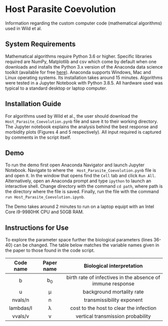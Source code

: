 # Host Parasite Coevolution
Information regarding the custom computer code (mathematical algorithms) used in Wild et al.

## System Requirements

Mathematical algorithms require Python 3.6 or higher. Specific libraries required are NumPy, Matplotlib and csv which come by default when one downloads and installs the Python 3.x version of the Anaconda data science toolkit (available for free [here](https://anaconda.org/ "Anaconda's Homepage")). Anaconda supports Windows, Mac and Linux operating systems. Its installation takes around 15 minutes. Algorithms were tested in a Jupyter Notebook with Python 3.8.5. All hardware used was typical to a standard desktop or laptop computer.

## Installation Guide

For algorithms used by Wild et al., the user should download the ``` Host_Parasite_Coevolution.pynb```  file and save it to their working directory. The Jupyter notebook explains the analysis behind the best response and morbidity plots (Figures 4 and 5 respectively). All input required is captured by comments in the script itself.

## Demo

To run the demo first open Anaconda Navigator and launch Jupyter Notebook. Navigate to where the ``` Host_Parasite_Coevolution.pynb``` file is and open it. In the window that opens find the ```Cell``` tab and click ```Run All```. Alternatively, open an Anaconda prompt and type ```ipython``` to launch an interactive shell. Change directory with the command ```cd path```, where path is the directory where the file is saved. Finally, run the file with the command ```run Host_Parasite_Coevolution.ipynb```.

The Demo takes around 2 minutes to run on a laptop equipt with an Intel Core i9-9980HK CPU and 50GB RAM.


## Instructions for Use

To explore the parameter space further the biological parameters (lines 36-40) can be changed. The table below matches the variable names given in the paper to those found in the code script.

| Code name |  Paper name   | Biological interpretation                                  |
|:---------:|:-------------:|:----------------------------------------------------------:|
|     b     | b<sub>0</sub> | birth rate of infectives in the absence of immune response |
|     u     |       μ       | background mortality rate                                  |
|  nvals/n  |       n       | transmissibility exponent                                  |
| lambdas/l |       λ       | cost to the host to clear the infection                    |
|  vvals/v  |       v       | vertical transmission probability                          |





